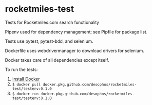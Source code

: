 # rocketmiles-test
Tests for Rocketmiles.com search functionality

Pipenv used for dependency management; see Pipfile for package list.

Tests use pytest, pytest-bdd, and selenium.

Dockerfile uses webdrivermanager to download drivers for selenium.

Docker takes care of all dependencies except itself.

To run the tests:
1. [Install Docker](https://hub.docker.com/?overlay=onboarding)
2. `$ docker pull docker.pkg.github.com/desophos/rocketmiles-test/testenv:0.1.0`
3. `$ docker run docker.pkg.github.com/desophos/rocketmiles-test/testenv:0.1.0`
